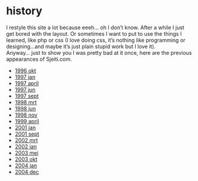 <!--
  id: 10
  date: 2007-01-06T17:14:09
  modified: 2014-05-01T11:20:23
  slug: history
  type: page
  excerpt: <p>I restyle this site a lot because eeeh&#8230; oh I don&#8217;t know. After a while I just get bored with the layout. Or sometimes I want to put to use the things I learned, like php or css (I love doing css, it&#8217;s nothing like programming or designing&#8230;and maybe it&#8217;s just plain stupid work but [&hellip;]</p>
  inCv: 
  inPortfolio: 
  dateFrom: 
  dateTo: 
-->

# history

<p>I restyle this site a lot because eeeh&#8230; oh I don&#8217;t know. After a while I just get bored with the layout. Or sometimes I want to put to use the things I learned, like php or css (I love doing css, it&#8217;s nothing like programming or designing&#8230;and maybe it&#8217;s just plain stupid work but I love it).<br />
Anyway&#8230; just to show you I was pretty bad at it once, here are the previous appearances of Sjeiti.com.</p>
<ul class="images">
<li><a title="Aaah my very first website" href="/wordpress/wp-content/uploads/1996okt.jpg">1996 okt</a></li>
<li><a title="...yep, still quite horrible" href="/wordpress/wp-content/uploads/1997jan.jpg">1997 jan</a></li>
<li><a title="the problem was always content" href="/wordpress/wp-content/uploads/1997april.jpg">1997 april</a></li>
<li><a title="ah, now we&#039;re getting somewhere" href="/wordpress/wp-content/uploads/1997jun.jpg">1997 jun</a></li>
<li><a title="separate site cus I started freelancing..." href="/wordpress/wp-content/uploads/1997sept.jpg">1997 sept</a></li>
<li><a title="everthing in total blackness... quite a search" href="/wordpress/wp-content/uploads/1998mrt.jpg">1998 mrt</a></li>
<li><a title="similar design elements but content less hidden" href="/wordpress/wp-content/uploads/1998jun.jpg">1998 jun</a></li>
<li><a title="cool design and interface but not very userfriendly" href="/wordpress/wp-content/uploads/1998nov.jpg">1998 nov</a></li>
<li><a title="nihilisticly fast, I had this one running for almost two years" href="/wordpress/wp-content/uploads/1999april.jpg">1999 april</a></li>
<li><a title="?" href="/wordpress/wp-content/uploads/2001jan.jpg">2001 jan</a></li>
<li><a title="shockwave sketchbook with extraordinary interface" href="/wordpress/wp-content/uploads/2001sept.jpg">2001 sept</a></li>
<li><a title="3D" href="/wordpress/wp-content/uploads/2002mrt.jpg">2002 mrt</a></li>
<li><a title="a long list" href="/wordpress/wp-content/uploads/2002jan.jpg">2002 jan</a></li>
<li><a title="changed the previous" href="/wordpress/wp-content/uploads/2003mei.jpg">2003 mei</a></li>
<li><a title="made a design for something else... had to do something with it" href="/wordpress/wp-content/uploads/2003okt.jpg">2003 okt</a></li>
<li><a title="eeeh" href="/wordpress/wp-content/uploads/2004jan.jpg">2004 jan</a></li>
<li><a title="last" href="/wordpress/wp-content/uploads/2004dec.jpg">2004 dec</a></li>
</ul>